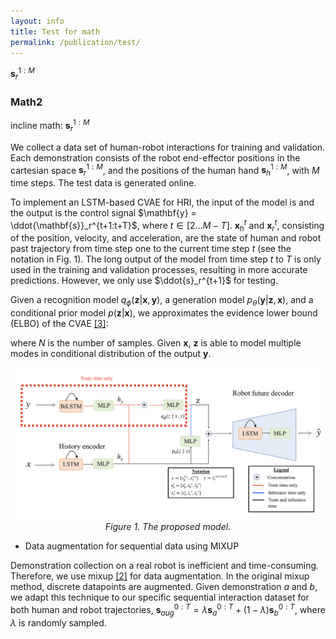 ```yaml
---
layout: info
title: Test for math
permalink: /publication/test/
---
```


$\mathbf{s}_{r}^{1:M}$


### Math2


incline math: $\mathbf{s}_{r}^{1:M}$

We collect a data set of human-robot interactions for training and validation. Each demonstration consists of the robot end-effector positions in the cartesian space $\mathbf{s}_{r}^{1:M}$, and the positions of the human hand $\mathbf{s}_{h}^{1:M}$, with $M$ time steps. The test data is generated online.


To implement an LSTM-based CVAE for HRI, the input of the model is  and the output is the control signal $\mathbf{y} = \ddot{\mathbf{s}}_r^{t+1:t+T}$​, where $t \in [2 \dots M-T]$. $\mathbf{x}^t_h$ and $\mathbf{x}^t_r$​​​, consisting of the position, velocity, and acceleration, are the state of human and robot past trajectory from time step one to the current time step $t$​​​​​​​​ (see the notation in Fig. 1). The long output of the model from time step $t$ to $T$ is only used in the training and validation processes, resulting in more accurate predictions. However, we only use $\ddot{s}_r^{t+1}$ for testing.


Given a recognition model $q_\phi (\mathbf{z} | \mathbf{x}, \mathbf{y})$​, a generation model $p_\theta(\mathbf{y} | \mathbf{z}, \mathbf{x})$​, and a conditional prior model $p(\mathbf{z}|\mathbf{x})$, we approximates the evidence lower bound (ELBO) of the CVAE [[3]](#3):
<!-- $$
\begin{align*}    \mathcal{L}_{CVAE} & \simeq \frac{1}{N} \sum_{i=1}^{N} \log \big( p_{\theta}(\mathbf{y} \mid \hat{\mathbf{z}_{i}}, \mathbf{x})\big) - D_{KL}\big(q_{\phi}(\mathbf{z} \mid \mathbf{x}, \mathbf{y} )\lVert p_{\theta}(\mathbf{z} \mid \mathbf{x})\big), \\    & \hat{\mathbf{z}}_i \sim q_{\phi}(\mathbf{z} \mid \mathbf{x}, \mathbf{y})     \end{align*}
$$ -->
where $N$​ is the number of samples. Given $\mathbf{x}$, $\mathbf{z}$ is able to model multiple modes in conditional distribution of the output $\mathbf{y}$.

<p align="center">
<img src="/assets/cvae4hri/lstm-cvae_framework.png">
<em>Figure 1. The proposed model.</em>
 
 *  Data augmentation for sequential data using MIXUP

Demonstration collection on a real robot is inefficient and time-consuming. Therefore, we use mixup [[2]](#2) for data augmentation. In the original mixup method, discrete datapoints are augmented. Given demonstration $a$ and $b$, we adapt this technique to our specific sequential interaction dataset for both human and robot trajectories, $\mathbf{s}_{aug}^{0:T} = \lambda \mathbf{s}_{a}^{0:T} + (1-\lambda) \mathbf{s}_{b}^{0:T}$, where $\lambda$ is randomly sampled. 

 
</p>
